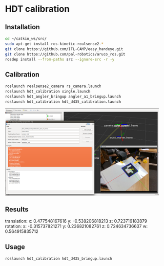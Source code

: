 # HDT calibration

## Installation

```bash
cd ~/catkin_ws/src/
sudo apt-get install ros-kinetic-realsense2-*
git clone https://github.com/IFL-CAMP/easy_handeye.git
git clone https://github.com/pal-robotics/aruco_ros.git
rosdep install --from-paths src --ignore-src -r -y
```

## Calibration

```bash
roslaunch realsense2_camera rs_camera.launch
roslaunch hdt_calibration single.launch
roslaunch hdt_angler_bringup angler_a1_bringup.launch
roslaunch hdt_calibration hdt_d435_calibration.launch 
```
![calibration](../../images/calibration.png)

## Results

translation: 
  x: 0.477548167616
  y: -0.538206818213
  z: 0.723716183879
rotation: 
  x: -0.315737821271
  y: 0.236821082761
  z: 0.724634736637
  w: 0.564915835712

## Usage

```
roslaunch hdt_calibration hdt_d435_bringup.launch
```